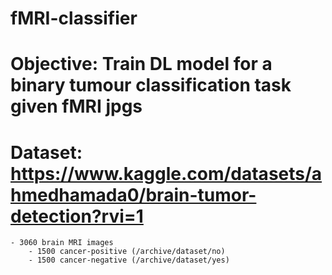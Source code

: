 # fMRI-classifier

# Objective: Train DL model for a binary tumour classification task given fMRI jpgs

# Dataset: https://www.kaggle.com/datasets/ahmedhamada0/brain-tumor-detection?rvi=1
    - 3060 brain MRI images
        - 1500 cancer-positive (/archive/dataset/no)
        - 1500 cancer-negative (/archive/dataset/yes)